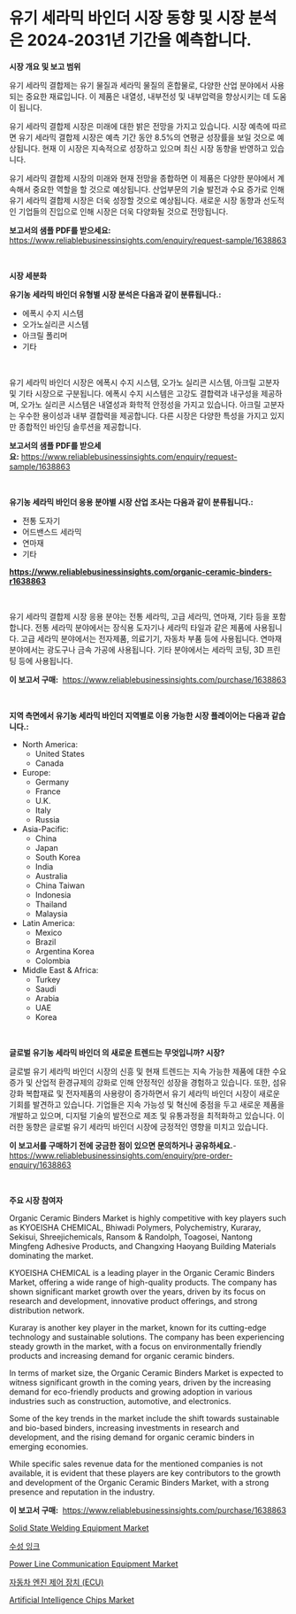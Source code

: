 <p><h1>유기 세라믹 바인더 시장 동향 및 시장 분석은 2024-2031년 기간을 예측합니다.</h1></p><p><strong>시장 개요 및 보고 범위</strong></p>
<p><p>유기 세라믹 결합제는 유기 물질과 세라믹 물질의 혼합물로, 다양한 산업 분야에서 사용되는 중요한 재료입니다. 이 제품은 내열성, 내부전성 및 내부압력을 향상시키는 데 도움이 됩니다.</p><p>유기 세라믹 결합제 시장은 미래에 대한 밝은 전망을 가지고 있습니다. 시장 예측에 따르면 유기 세라믹 결합제 시장은 예측 기간 동안 8.5%의 연평균 성장률을 보일 것으로 예상됩니다. 현재 이 시장은 지속적으로 성장하고 있으며 최신 시장 동향을 반영하고 있습니다.</p><p>유기 세라믹 결합제 시장의 미래와 현재 전망을 종합하면 이 제품은 다양한 분야에서 계속해서 중요한 역할을 할 것으로 예상됩니다. 산업부문의 기술 발전과 수요 증가로 인해 유기 세라믹 결합제 시장은 더욱 성장할 것으로 예상됩니다. 새로운 시장 동향과 선도적인 기업들의 진입으로 인해 시장은 더욱 다양화될 것으로 전망됩니다.</p></p>
<p><strong>보고서의 샘플 PDF를 받으세요:</strong> <a href="https://www.reliablebusinessinsights.com/enquiry/request-sample/1638863">https://www.reliablebusinessinsights.com/enquiry/request-sample/1638863</a></p>
<p>&nbsp;</p>
<p><strong>시장 세분화</strong></p>
<p><strong>유기농 세라믹 바인더 유형별 시장 분석은 다음과 같이 분류됩니다.:</strong></p>
<p><ul><li>에폭시 수지 시스템</li><li>오가노실리콘 시스템</li><li>아크릴 폴리머</li><li>기타</li></ul></p>
<p>&nbsp;</p>
<p><p>유기 세라믹 바인더 시장은 에폭시 수지 시스템, 오가노 실리콘 시스템, 아크릴 고분자 및 기타 시장으로 구분됩니다. 에폭시 수지 시스템은 고강도 결합력과 내구성을 제공하며, 오가노 실리콘 시스템은 내열성과 화학적 안정성을 가지고 있습니다. 아크릴 고분자는 우수한 용이성과 내부 결합력을 제공합니다. 다른 시장은 다양한 특성을 가지고 있지만 종합적인 바인딩 솔루션을 제공합니다.</p></p>
<p><strong>보고서의 샘플 PDF를 받으세요:</strong>&nbsp;<a href="https://www.reliablebusinessinsights.com/enquiry/request-sample/1638863">https://www.reliablebusinessinsights.com/enquiry/request-sample/1638863</a></p>
<p>&nbsp;</p>
<p><strong> 유기농 세라믹 바인더 응용 분야별 시장 산업 조사는 다음과 같이 분류됩니다.:</strong></p>
<p><ul><li>전통 도자기</li><li>어드밴스드 세라믹</li><li>연마재</li><li>기타</li></ul></p>
<p><strong><a href="https://www.reliablebusinessinsights.com/organic-ceramic-binders-r1638863">https://www.reliablebusinessinsights.com/organic-ceramic-binders-r1638863</a></strong></p>
<p>&nbsp;</p>
<p><p>유기 세라믹 결합제 시장 응용 분야는 전통 세라믹, 고급 세라믹, 연마재, 기타 등을 포함합니다. 전통 세라믹 분야에서는 장식용 도자기나 세라믹 타일과 같은 제품에 사용됩니다. 고급 세라믹 분야에서는 전자제품, 의료기기, 자동차 부품 등에 사용됩니다. 연마재 분야에서는 광도구나 금속 가공에 사용됩니다. 기타 분야에서는 세라믹 코팅, 3D 프린팅 등에 사용됩니다.</p></p>
<p><strong>이 보고서 구매:</strong>&nbsp; <a href="https://www.reliablebusinessinsights.com/purchase/1638863">https://www.reliablebusinessinsights.com/purchase/1638863</a></p>
<p>&nbsp;</p>
<p><strong>지역 측면에서 유기농 세라믹 바인더 지역별로 이용 가능한 시장 플레이어는 다음과 같습니다.:</strong></p>
<p><ul>
    <li>
        North America:
        <ul>
            <li>United States</li>
            <li>Canada</li>
        </ul>
    </li>
    <li>
        Europe:
        <ul>
            <li>Germany</li>
            <li>France</li>
            <li>U.K.</li>
            <li>Italy</li>
            <li>Russia</li>
        </ul>
    </li>
    <li>
        Asia-Pacific:
        <ul>
            <li>China</li>
            <li>Japan</li>
            <li>South Korea</li>
            <li>India</li>
            <li>Australia</li>
            <li>China Taiwan</li>
            <li>Indonesia</li>
            <li>Thailand</li>
            <li>Malaysia</li>
        </ul>
    </li>
    <li>
        Latin America:
        <ul>
            <li>Mexico</li>
            <li>Brazil</li>
            <li>Argentina Korea</li>
            <li>Colombia</li>
        </ul>
    </li>
    <li>
        Middle East & Africa:
        <ul>
            <li>Turkey</li>
            <li>Saudi</li>
            <li>Arabia</li>
            <li>UAE</li>
            <li>Korea</li>
        </ul>
    </li>
    </ul></p>
<p>&nbsp;</p>
<p><strong>글로벌 유기농 세라믹 바인더 의 새로운 트렌드는 무엇입니까? 시장?</strong></p>
<p><p>글로벌 유기 세라믹 바인더 시장의 신흥 및 현재 트렌드는 지속 가능한 제품에 대한 수요 증가 및 산업적 환경규제의 강화로 인해 안정적인 성장을 경험하고 있습니다. 또한, 섬유 강화 복합재료 및 전자제품의 사용량이 증가하면서 유기 세라믹 바인더 시장이 새로운 기회를 발견하고 있습니다. 기업들은 지속 가능성 및 혁신에 중점을 두고 새로운 제품을 개발하고 있으며, 디지털 기술의 발전으로 제조 및 유통과정을 최적화하고 있습니다. 이러한 동향은 글로벌 유기 세라믹 바인더 시장에 긍정적인 영향을 미치고 있습니다.</p></p>
<p><strong>이 보고서를 구매하기 전에 궁금한 점이 있으면 문의하거나 공유하세요.</strong>- <a href="https://www.reliablebusinessinsights.com/enquiry/pre-order-enquiry/1638863">https://www.reliablebusinessinsights.com/enquiry/pre-order-enquiry/1638863</a></p>
<p>&nbsp;</p>
<p><strong>주요 시장 참여자</strong></p>
<p><p>Organic Ceramic Binders Market is highly competitive with key players such as KYOEISHA CHEMICAL, Bhiwadi Polymers, Polychemistry, Kuraray, Sekisui, Shreejichemicals, Ransom & Randolph, Toagosei, Nantong Mingfeng Adhesive Products, and Changxing Haoyang Building Materials dominating the market.</p><p>KYOEISHA CHEMICAL is a leading player in the Organic Ceramic Binders Market, offering a wide range of high-quality products. The company has shown significant market growth over the years, driven by its focus on research and development, innovative product offerings, and strong distribution network. </p><p>Kuraray is another key player in the market, known for its cutting-edge technology and sustainable solutions. The company has been experiencing steady growth in the market, with a focus on environmentally friendly products and increasing demand for organic ceramic binders.</p><p>In terms of market size, the Organic Ceramic Binders Market is expected to witness significant growth in the coming years, driven by the increasing demand for eco-friendly products and growing adoption in various industries such as construction, automotive, and electronics.</p><p>Some of the key trends in the market include the shift towards sustainable and bio-based binders, increasing investments in research and development, and the rising demand for organic ceramic binders in emerging economies.</p><p>While specific sales revenue data for the mentioned companies is not available, it is evident that these players are key contributors to the growth and development of the Organic Ceramic Binders Market, with a strong presence and reputation in the industry.</p></p>
<p><strong>이 보고서 구매:</strong>&nbsp;&nbsp;<a href="https://www.reliablebusinessinsights.com/purchase/1638863">https://www.reliablebusinessinsights.com/purchase/1638863</a></p>
<p><p><a href="https://github.com/luckyshygirl/Market-Research-Report-List-4/blob/main/solid-state-welding-equipment-market.md">Solid State Welding Equipment Market</a></p><p><a href="https://github.com/vs10l4sfg5c/Market-Research-Report-List-2/blob/main/379052886761.md">수성 잉크</a></p><p><a href="https://github.com/vimar16th/Market-Research-Report-List-4/blob/main/power-line-communication-equipment-market.md">Power Line Communication Equipment Market</a></p><p><a href="https://github.com/crfsywufhm81415/Market-Research-Report-List-2/blob/main/571348686760.md">자동차 엔진 제어 장치 (ECU)</a></p><p><a href="https://issuu.com/reportprime-2/docs/artificial-intelligence-chips-market-size-2030.ppt">Artificial Intelligence Chips Market</a></p></p>